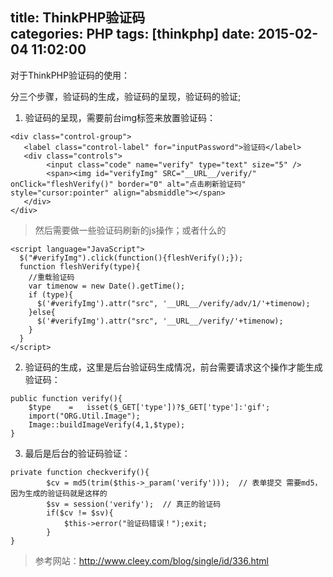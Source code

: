 title: ThinkPHP验证码			
categories: PHP
tags: [thinkphp]
date: 2015-02-04 11:02:00
---

对于ThinkPHP验证码的使用：

分三个步骤，验证码的生成，验证码的呈现，验证码的验证;

1.  验证码的呈现，需要前台img标签来放置验证码：
```
<div class="control-group">
   <label class="control-label" for="inputPassword">验证码</label>
   <div class="controls">
        <input class="code" name="verify" type="text" size="5" />
        <span><img id="verifyImg" SRC="__URL__/verify/" onClick="fleshVerify()" border="0" alt="点击刷新验证码" style="cursor:pointer" align="absmiddle"></span>
   </div>
</div>
```
> 然后需要做一些验证码刷新的js操作；或者什么的
```
<script language="JavaScript">
  $("#verifyImg").click(function(){fleshVerify();});
  function fleshVerify(type){ 
    //重载验证码
    var timenow = new Date().getTime();
    if (type){
      $('#verifyImg').attr("src", '__URL__/verify/adv/1/'+timenow);
    }else{
      $('#verifyImg').attr("src", '__URL__/verify/'+timenow);
    }
  }
</script>
```

2. 验证码的生成，这里是后台验证码生成情况，前台需要请求这个操作才能生成验证码：
```
public function verify(){
    $type    =   isset($_GET['type'])?$_GET['type']:'gif';
    import("ORG.Util.Image");
    Image::buildImageVerify(4,1,$type);
}
```

3. 最后是后台的验证码验证：
```
private function checkverify(){
        $cv = md5(trim($this->_param('verify')));  // 表单提交 需要md5，因为生成的验证码就是这样的
        $sv = session('verify');  // 真正的验证码
        if($cv != $sv){
            $this->error("验证码错误！");exit;
        }
}
```

> 参考网站：http://www.cleey.com/blog/single/id/336.html
